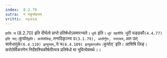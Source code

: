 ```yaml
---
index:  8.2.79
sutra:  न भकुर्चछराम्
vritti:  nyasa
---
```


`हालि च` (8.2.70) इति दीर्घत्वे प्राप्ते प्रतिषेधोऽयमारभ्यते। `धुर्यः` इति। `धुरं वहतीति `धुरी यङ्ढकौ` (4.4.77) इति यत्। `कुर्यात्` इति। करोतेलिङ्, `तनादिकृञ्भ्य उ` (3.1.79), धातोर्गुणः, रपरत्वम्, `अत उत् सार्वधातुके` (6.4.110) इत्युत्त्वम्, `ये च` (6.4.109) इत्युकारलोपः। `कुर्यात्` इति। आशिषि लिङ्। करोतेर्विकरणेन निर्देशश्चिकीर्षतीत्यत्र प्रतिषेधो मा भूवित्येवमर्थः।।

